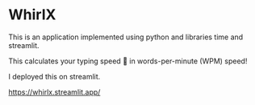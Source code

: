# WhirlX

This is an application implemented using python and libraries time and streamlit.

This calculates your typing speed 🚀 in words-per-minute (WPM) speed!

I deployed this on streamlit.

https://whirlx.streamlit.app/
